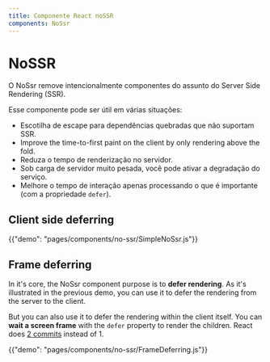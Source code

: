 ```yaml
---
title: Componente React noSSR
components: NoSsr
---
```


# NoSSR

<p class="description">O NoSsr remove intencionalmente componentes do assunto do Server Side Rendering (SSR).</p>

Esse componente pode ser útil em várias situações:

- Escotilha de escape para dependências quebradas que não suportam SSR.
- Improve the time-to-first paint on the client by only rendering above the fold.
- Reduza o tempo de renderização no servidor.
- Sob carga de servidor muito pesada, você pode ativar a degradação do serviço.
- Melhore o tempo de interação apenas processando o que é importante (com a propriedade `defer`).

## Client side deferring

{{"demo": "pages/components/no-ssr/SimpleNoSsr.js"}}

## Frame deferring

In it's core, the NoSsr component purpose is to **defer rendering**. As it's illustrated in the previous demo, you can use it to defer the rendering from the server to the client.

But you can also use it to defer the rendering within the client itself. You can **wait a screen frame** with the `defer` property to render the children. React does [2 commits](https://reactjs.org/docs/strict-mode.html#detecting-unexpected-side-effects) instead of 1.

{{"demo": "pages/components/no-ssr/FrameDeferring.js"}}